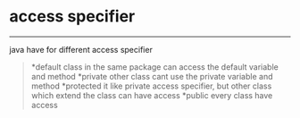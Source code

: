 # access specifier
---
java have for different access specifier 
>*default
class in the same package can access the default variable and method
>*private
other class cant use the private variable and method
>*protected
it like private access specifier, but other class which extend the class can have access
>*public 
every class have access

